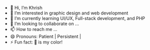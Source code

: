 - 👋 Hi, I’m Khrish
- 👀 I’m interested in graphic design and web development
- 🌱 I’m currently learning UI/UX, Full-stack development, and PHP
- 💞️ I’m looking to collaborate on ...
- 📫 How to reach me ...
- 😄 Pronouns: Patient | Persistent |
- ⚡ Fun fact: 🌈 is my color! 

<!---
khrishr26/khrishr26 is a ✨ special ✨ repository because its `README.md` (this file) appears on your GitHub profile.
You can click the Preview link to take a look at your changes.
--->
